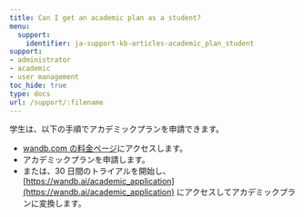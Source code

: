 ```yaml
---
title: Can I get an academic plan as a student?
menu:
  support:
    identifier: ja-support-kb-articles-academic_plan_student
support:
- administrator
- academic
- user management
toc_hide: true
type: docs
url: /support/:filename
---
```


学生は、以下の手順でアカデミックプランを申請できます。

- [wandb.com の料金ページ](https://wandb.ai/site/pricing)にアクセスします。
- アカデミックプランを申請します。
- または、30 日間のトライアルを開始し、[https://wandb.ai/academic_application](https://wandb.ai/academic_application) にアクセスしてアカデミックプランに変換します。
